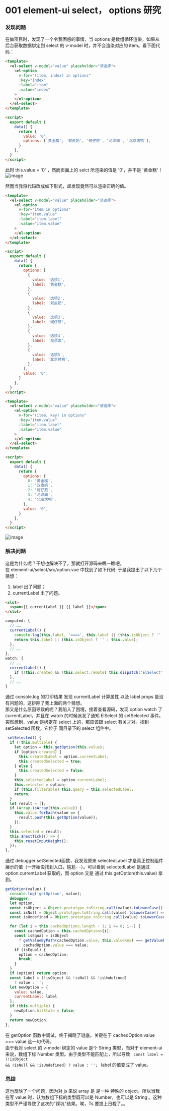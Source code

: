 # 001 element-ui select， options 研究

### 发现问题
在做项目时，发现了一个令我困惑的事情，当 options 是数组循环渲染，如果从后台获取数据绑定到 select 的 v-model 时，并不会渲染对应的 item。看下面代码：

```html
<template>
  <el-select v-model="value" placeholder="请选择">
    <el-option
      v-for="(item, index) in options"
      :key="index"
      :label="item"
      :value="index"
    >
    </el-option>
  </el-select>
</template>

<script>
  export default {
    data() {
      return {
        value: '0',
        options: ['黄金糕', '双皮奶', '蚵仔煎', '龙须面', '北京烤鸭'],
      }
    },
  }
</script>
```

此时 this.value = '0' ，然而页面上的 selct 所渲染的值是 '0'，并不是 '黄金糕'！
![image](/select1.jpg)

然而当我将代码改成如下形式，却发现竟然可以渲染正确的值。

```html
<template>
  <el-select v-model="value" placeholder="请选择">
    <el-option
      v-for="item in options"
      :key="item.value"
      :label="item.label"
      :value="item.value"
    >
    </el-option>
  </el-select>
</template>

<script>
  export default {
    data() {
      return {
        options: [
          {
            value: '选项1',
            label: '黄金糕',
          },
          {
            value: '选项2',
            label: '双皮奶',
          },
          {
            value: '选项3',
            label: '蚵仔煎',
          },
          {
            value: '选项4',
            label: '龙须面',
          },
          {
            value: '选项5',
            label: '北京烤鸭',
          },
        ],
        value: '0',
      }
    },
  }
</script>
```

```html
<template>
  <el-select v-model="value" placeholder="请选择">
    <el-option
      v-for="(item, key) in options"
      :key="item.value"
      :label="item.label"
      :value="item.value"
    >
    </el-option>
  </el-select>
</template>

<script>
  export default {
    data() {
      return {
        options: {
          0: '黄金糕',
          1: '双皮奶',
          2: '蚵仔煎',
          3: '龙须面',
          4: '北京烤鸭',
        },
        value: '0',
      }
    },
  }
</script>
```

![image](/select2.png)

### 解决问题
这是为什么呢？干想也解决不了，那就打开源码来瞧一瞧吧。<br/>
在 element-ui/select/src/option.vue 中找到了如下代码:
于是我提出了以下几个猜想：
1. label 出了问题；
2. currentLabel 出了问题。
```html
<slot>
  <span>{{ currentLabel }} {{ label }}</span>
</slot>
```
```js
computed: {
  // ……
  currentLabel() {
    console.log(this.label, '====', this.label || (this.isObject ? '' : this.value));
    return this.label || (this.isObject ? '' : this.value);
  },
  // ……
},
watch: {
  // ……
  currentLabel() {
    if (!this.created && !this.select.remote) this.dispatch('ElSelect', 'setSelected');
  },
  // ……
}
```
通过 console.log 的打印结果 发现 currentLabel 计算属性 以及 label props 是没有问题的，这排除了我上面的两个猜想。<br/>
那又是什么原因导致的呢？我陷入了困境，接着查看源码，发现 option watch 了 currentLabel，并且在 watch 的时候派发了通知 ElSelect 的 setSelected 事件。突然想到，value 是绑定在 select 上的，那应该跟 select 有关才对。找到 setSelected 函数，它位于 同目录下的 select 组件中。
```js
 setSelected() {
  if (!this.multiple) {
    let option = this.getOption(this.value);
    if (option.created) {
      this.createdLabel = option.currentLabel;
      this.createdSelected = true;
    } else {
      this.createdSelected = false;
    }
    this.selectedLabel = option.currentLabel;
    this.selected = option;
    if (this.filterable) this.query = this.selectedLabel;
    return;
  }
  let result = [];
  if (Array.isArray(this.value)) {
    this.value.forEach(value => {
      result.push(this.getOption(value));
    });
  }
  this.selected = result;
  this.$nextTick(() => {
    this.resetInputHeight();
  });
},
```
通过 debugger setSelected函数，我发现原来 selectedLabel 才是真正控制组件展示的值（一开始没找到入口，尴尬- -）。可以看到
selectedLabel 是通过 option.currentLabel 获取的，而 option 又是 通过 this.getOption(this.value) 拿到。
```js
getOption(value) {
  console.log('getOption', value);
  debugger;
  let option;
  const isObject = Object.prototype.toString.call(value).toLowerCase() === '[object object]';
  const isNull = Object.prototype.toString.call(value).toLowerCase() === '[object null]';
  const isUndefined = Object.prototype.toString.call(value).toLowerCase() === '[object undefined]';

  for (let i = this.cachedOptions.length - 1; i >= 0; i--) {
    const cachedOption = this.cachedOptions[i];
    const isEqual = isObject
      ? getValueByPath(cachedOption.value, this.valueKey) === getValueByPath(value, this.valueKey)
      : cachedOption.value === value;
    if (isEqual) {
      option = cachedOption;
      break;
    }
  }
  if (option) return option;
  const label = (!isObject && !isNull && !isUndefined)
    ? value : '';
  let newOption = {
    value: value,
    currentLabel: label
  };
  if (this.multiple) {
    newOption.hitState = false;
  }
  return newOption;
},
```
在 getOption 函数中调试，终于揭晓了谜底。关键在于 cachedOption.value === value 这一句代码。<br/>
由于我对 select 的 v-model 绑定的 value 是个 String 类型，而对于 element-ui 来说，数组下标 Number 类型。由于类型不能匹配上，所以导致 <code> const label = (!isObject && !isNull && !isUndefined) ? value : ''; </code> label 的值变成了 value。

### 总结
这也反映了一个问题，因为对 js 来说 array 是 是一种 特殊的 object。所以当我在写 value 时，认为数组下标的类型既可以是 Number，也可以是 String 。这种类型不严谨导致了这次的"踩坑"结果。唉，Ts 要提上日程了。。